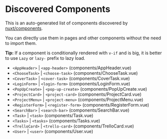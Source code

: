 # Discovered Components

This is an auto-generated list of components discovered by [nuxt/components](https://github.com/nuxt/components).

You can directly use them in pages and other components without the need to import them.

**Tip:** If a component is conditionally rendered with `v-if` and is big, it is better to use `Lazy` or `lazy-` prefix to lazy load.

- `<AppHeader>` | `<app-header>` (components/AppHeader.vue)
- `<ChooseTask>` | `<choose-task>` (components/ChooseTask.vue)
- `<CoverTask>` | `<cover-task>` (components/CoverTask.vue)
- `<LoginForm>` | `<login-form>` (components/LoginForm.vue)
- `<PopUpCreate>` | `<pop-up-create>` (components/PopUpCreate.vue)
- `<ProjectCard>` | `<project-card>` (components/ProjectCard.vue)
- `<ProjectMenu>` | `<project-menu>` (components/ProjectMenu.vue)
- `<RegisterForm>` | `<register-form>` (components/RegisterForm.vue)
- `<SearchBar>` | `<search-bar>` (components/SearchBar.vue)
- `<Task>` | `<task>` (components/Task.vue)
- `<Tasks>` | `<tasks>` (components/Tasks.vue)
- `<TrelloCard>` | `<trello-card>` (components/TrelloCard.vue)
- `<User>` | `<user>` (components/User.vue)

